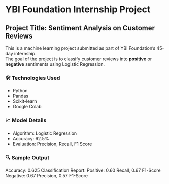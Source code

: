 # YBI Foundation Internship Project

## Project Title: Sentiment Analysis on Customer Reviews

This is a machine learning project submitted as part of YBI Foundation’s 45-day internship.  
The goal of the project is to classify customer reviews into **positive** or **negative** sentiments using Logistic Regression.

### 🛠 Technologies Used
- Python
- Pandas
- Scikit-learn
- Google Colab

### 📈 Model Details
- Algorithm: Logistic Regression
- Accuracy: 62.5%
- Evaluation: Precision, Recall, F1 Score

### 🔍 Sample Output
 Accuracy: 0.625
 Classification Report:
Positive: 0.60 Recall, 0.67 F1-Score
Negative: 0.67 Precision, 0.57 F1-Score


